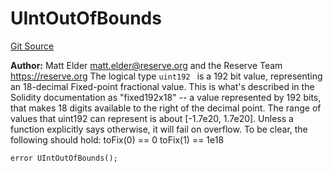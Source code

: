 # UIntOutOfBounds
[Git Source](https://github.com/larrythecucumber321/protocol/blob/77d337b8595ba96d069ded321419b36a61984170/contracts/libraries/Fixed.sol)

**Author:**
Matt Elder <matt.elder@reserve.org> and the Reserve Team <https://reserve.org>
The logical type `uint192 ` is a 192 bit value, representing an 18-decimal Fixed-point
fractional value.  This is what's described in the Solidity documentation as
"fixed192x18" -- a value represented by 192 bits, that makes 18 digits available to
the right of the decimal point.
The range of values that uint192 can represent is about [-1.7e20, 1.7e20].
Unless a function explicitly says otherwise, it will fail on overflow.
To be clear, the following should hold:
toFix(0) == 0
toFix(1) == 1e18


```solidity
error UIntOutOfBounds();
```

